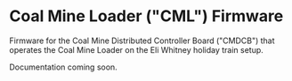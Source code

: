 # Coal Mine Loader ("CML") Firmware

Firmware for the Coal Mine Distributed Controller Board ("CMDCB") that operates the Coal Mine Loader on the Eli Whitney holiday train setup.

Documentation coming soon.

